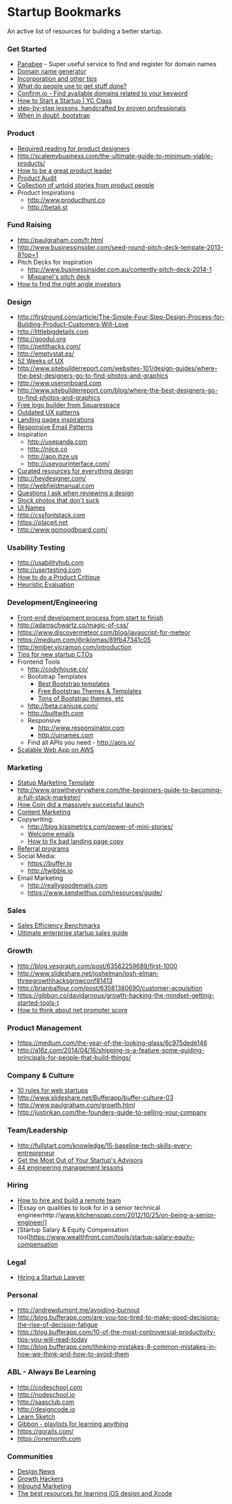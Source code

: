 # Startup Bookmarks

An active list of resources for building a better startup.

### Get Started
* [Panabee](http://www.panabee.com) - Super useful service to find and register for domain names
* [Domain name generator](http://impossibility.org)
* [Incorporation and other tips](http://startuplawyer.com/incorporation/if-i-launched-a-startup-in-2014)
* [What do people use to get stuff done?](http://usesthis.com)
* [Confirm.io - Find available domains related to your keyword](https://confirm.io)
* [How to Start a Startup | YC Class](https://startupclass.co)
* [step-by-step lessons, handcrafted by proven professionals](http://launchthisyear.com)
* [When in doubt, bootstrap](http://www.bootstrappers.io/)

### Product
* [Required reading for product designers ](http://www.robertlenne.com/requiredreading)
* http://scalemybusiness.com/the-ultimate-guide-to-minimum-viable-products/
* [How to be a great product leader](http://www.slideshare.net/adamnash/be-a-great-product-leader-airbnb-2013)
* [Product Audit](http://blog.intercom.io/before-you-plan-your-product-roadmap/)
* [Collection of untold stories from product people](http://www.sweattheproduct.com/)
* Product Inspirations
  * http://www.producthunt.co
  * http://betali.st

### Fund Raising
* http://paulgraham.com/fr.html
* http://www.businessinsider.com/seed-round-pitch-deck-tempate-2013-8?op=1
* Pitch Decks for inspiration
  * http://www.businessinsider.com.au/contently-pitch-deck-2014-1
  * [Mixpanel's pitch deck](https://mixpanel.com/blog/2014/12/18/open-sourcing-our-pitch-deck-that-helped-us-get-our-865m-valuation)
* [How to find the right angle investors](http://hunterwalk.com/2015/01/20/the-10x-angel-the-0x-angel/)

### Design
* http://firstround.com/article/The-Simple-Four-Step-Design-Process-for-Building-Product-Customers-Will-Love
* http://littlebigdetails.com
* http://goodui.org
* http://petithacks.com/
* http://emptystat.es/
* [52 Weeks of UX](http://52weeksofux.com/)
* http://www.sitebuilderreport.com/websites-101/design-guides/where-the-best-designers-go-to-find-photos-and-graphics
* http://www.useronboard.com
* http://www.sitebuilderreport.com/blog/where-the-best-designers-go-to-find-photos-and-graphics
* [Free logo builder from Squarespace](http://www.squarespace.com/logo)
* [Outdated UX patterns](http://sideproject.io/outdated-ux-patterns/)
* [Landing pages inspirations](http://land-book.com)
* [Responsive Email Patterns](http://responsiveemailpatterns.com)
* Inspiration
  * http://usepanda.com
  * http://niice.co
  * http://app.itize.us
  * http://useyourinterface.com/
* [Curated resources for everything design](http://oozled.com)
* http://heydesigner.com/
* http://webfieldmanual.com
* [Questions I ask when reviewing a design](http://signalvnoise.com/posts/3024-questions-i-ask-when-reviewing-a-design)
* [Stock photos that don't suck](https://news.layervault.com/stories/20663-stock-photos-that-dont-suck)
* [UI Names](http://uinames.com)
* http://cssfontstack.com
* https://placeit.net
* http://www.gomoodboard.com/

### Usability Testing
* http://usabilityhub.com
* http://usertesting.com
* [How to do a Product Critique](https://medium.com/the-year-of-the-looking-glass/how-to-do-a-product-critique-98b657050638)
* [Heuristic Evaluation](http://www.uxcheck.co/)

### Development/Engineering
* [Front-end development process from start to finish](http://vincentp.me/blog/my-front-end-development-process-start-to-finish/)
* http://adamschwartz.co/magic-of-css/
* https://www.discovermeteor.com/blog/javascript-for-meteor
* https://medium.com/@riklomas/89fb47341c05
* http://ember.vicramon.com/introduction
* [Tips for new startup CTOs](http://jesseatkinson.org/writing/2014/4/26/tips-for-new-start-up-ctos)
* Frontend Tools
  * http://codyhouse.co/
  * Bootstrap Templates
    * [Best Bootstrap templates](http://www.blacktie.co)
    * [Free Bootstrap Themes & Templates](http://startbootstrap.com)
    * [Tons of Bootstrap themes, etc](http://www.bootbundle.com/)
  * http://beta.caniuse.com/
  * http://builtwith.com
  * Responsive
    * http://www.responsinator.com
    * http://uinames.com
  * Find all APIs you need - http://apis.io/
* [Scalable Web App on AWS](https://www.airpair.com/aws/posts/building-a-scalable-web-app-on-amazon-web-services-p1?wed)

### Marketing
* [Statup Marketing Template](http://daniellegeva.com/2014/09/09/startup-marketing-plan-template/)
* http://www.growtheverywhere.com/the-beginners-guide-to-becoming-a-full-stack-marketer/
* [How Coin did a massively successful launch](http://danielodio.com/dissecting-coins-massively-successful-product-launch)
* [Content Marketing](http://www.slideshare.net/randfish/why-content-marketing-fails)
* Copywriting:
  * http://blog.kissmetrics.com/power-of-mini-stories/
  * [Welcome emails](http://grasshopper.com/blog/how-to-craft-the-perfect-welcome-email-plus-templates/)
  * [How to fix bad landing page copy](http://unbounce.com/landing-page-examples/10-landing-pages-suffer-from-bad-copy)
* [Referral programs](https://medium.com/@inaherlihy/how-to-optimize-182250e499d7)
* Social Media:
  * https://buffer.io
  * http://twibble.io
* Email Marketing
  * http://reallygoodemails.com
  * https://www.sendwithus.com/resources/guide/

### Sales
* [Sales Efficiency Benchmarks](http://tomtunguz.com/magic-numbers)
* [Ultimate enterprise startup sales guide](http://www.enterprisesales.nyc/)

### Growth
* http://blog.yesgraph.com/post/63562259689/first-1000
* http://www.slideshare.net/joshelman/josh-elman-threegrowthhacksgrowconf81413
* http://brianbalfour.com/post/63581380690/customer-acquisition
* https://gibbon.co/davidarnoux/growth-hacking-the-mindset-getting-started-tools-t
* [How to think about net promoter score](https://flightfox.com/business/how-we-measure-customer-happiness)

### Product Management
* https://medium.com/the-year-of-the-looking-glass/6c975dede146
* http://a16z.com/2014/04/16/shipping-is-a-feature-some-guiding-principals-for-people-that-build-things/

### Company & Culture
* [10 rules for web startups](http://evhead.com/2005/11/ten-rules-for-web-startups.asp)
* http://www.slideshare.net/Bufferapp/buffer-culture-03
* http://www.paulgraham.com/growth.html
* http://justinkan.com/the-founders-guide-to-selling-your-company

### Team/Leadership
* http://fullstart.com/knowledge/15-baseline-tech-skills-every-entrepreneur
* [Get the Most Out of Your Startup's Advisors](http://firstround.com/article/Get-the-Most-Out-of-Your-Startups-Advisors-with-These-7-Tactics)
* [44 engineering management lessons](http://www.defmacro.org/2014/10/03/engman.html)
### Hiring
* [How to hire and build a remote team](https://zapier.com/blog/how-to-hire-remote-team)
* [Essay on qualities to look for in a senior technical engineerhttp://www.kitchensoap.com/2012/10/25/on-being-a-senior-engineer/]
* [Startup Salary & Equity Compensation tool]https://www.wealthfront.com/tools/startup-salary-equity-compensation

### Legal
* [Hiring a Startup Lawyer](http://adlervermillion.com/tech-law-link-list-hiring-lawyers/)

### Personal
* http://andrewdumont.me/avoiding-burnout
* http://blog.bufferapp.com/are-you-too-tired-to-make-good-decisions-the-rise-of-decision-fatigue
* http://blog.bufferapp.com/10-of-the-most-controversial-productivity-tips-you-will-read-today
* http://blog.bufferapp.com/thinking-mistakes-8-common-mistakes-in-how-we-think-and-how-to-avoid-them

### ABL - Always Be Learning
* http://codeschool.com
* http://nodeschool.io
* http://saasclub.com
* http://designcode.io
* [Learn Sketch](http://heydesigner.com/sketchapp)
* [Gibbon - playlists for learning anything](https://gibbon.co)
* https://gorails.com/
* https://onemonth.com

### Communities
* [Design News](https://news.layervault.com)
* [Growth Hackers](http://growthhackers.com/)
* [Inbound Marketing](http://inbound.org/)
* [The best resources for learning iOS design and Xcode](http://designcode.io/learn)

